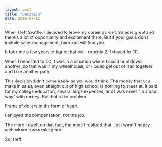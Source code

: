 ```yaml
---
layout: post
title: "Decision"
date: 2016-05-12
---
```


When I left Seattle, I decided to leave my career as well. Sales is great and there's a lot of opportunity and excitement there. But if your goals don't include sales management, burn-out will find you.

It took me a few years to figure that out - roughly 2. I stayed for 10.

When I relocated to DC, I was in a situation where I could hunt down another job that was in my wheelhouse, or I could get out of it all together and take another path.

This decision didn't come easily as you would think. The money that you make in sales, even straight out of high school, is nothing to sneer at. It paid for my college education, several large expenses, and I was never "in a bad way" with money. But that's the problem.

Frame of dollars,in the form of heart

I enjoyed the compensation, not the job.

The more I dwelt on that fact, the more I realized that I just wasn't happy with where it was taking me.



So, I left.
